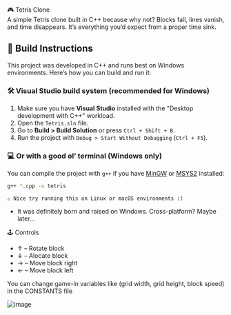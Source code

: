 🎮 Tetris Clone  
A simple Tetris clone built in C++ because why not? Blocks fall, lines vanish, and time disappears. It’s everything you’d expect from a proper time sink.

## 🚀 Build Instructions  
This project was developed in C++ and runs best on Windows environments. Here’s how you can build and run it:

### 🛠️ Visual Studio build system (recommended for Windows)  
1. Make sure you have **Visual Studio** installed with the "Desktop development with C++" workload.  
2. Open the `Tetris.sln` file.  
3. Go to **Build > Build Solution** or press `Ctrl + Shift + B`.  
4. Run the project with `Debug > Start Without Debugging` (`Ctrl + F5`).  

### 💻 Or with a good ol’ terminal (Windows only)  
You can compile the project with `g++` if you have [MinGW](https://sourceforge.net/projects/mingw/) or [MSYS2](https://www.msys2.org/) installed:

```bash
g++ *.cpp -o tetris
```
  
  ```⚠️ Nice try running this on Linux or macOS environments :)```
- It was definitely born and raised on Windows. Cross-platform? Maybe later...

🕹️ Controls
- ↑ – Rotate block
- ↓ – Alocate block
- → – Move block right
- ← – Move block left

You can change game-in variables like (grid width, grid height, block speed) in the CONSTANTS file 

![image](https://github.com/user-attachments/assets/1ad65bba-2a95-417c-873e-bd2a96054299)


